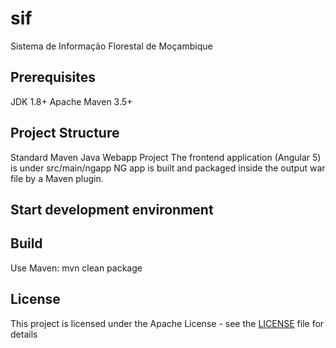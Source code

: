# sif
Sistema de Informação Florestal de Moçambique

## Prerequisites
JDK 1.8+
Apache Maven 3.5+

## Project Structure
Standard Maven Java Webapp Project
The frontend application (Angular 5) is under src/main/ngapp
NG app is built and packaged inside the output war file by a Maven plugin.


## Start development environment

## Build
Use Maven: mvn clean package

## License

This project is licensed under the Apache License - see the [LICENSE](LICENSE) file for details
